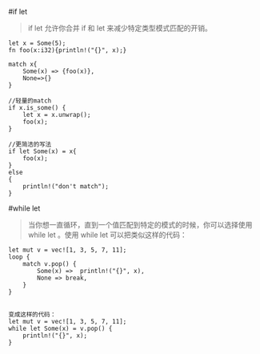 #if let

> if let 允许你合并 if 和 let 来减少特定类型模式匹配的开销。

    let x = Some(5);
    fn foo(x:i32){println!("{}", x);}
    
    match x{
        Some(x) => {foo(x)},
        None=>{}
    }
    
    //轻量的match
    if x.is_some() {
        let x = x.unwrap();
        foo(x);
    }   
    
    //更简洁的写法
    if let Some(x) = x{
        foo(x);
    }
    else
    {
        println!("don't match");
    }
    
    
#while let

>   当你想一直循环，直到一个值匹配到特定的模式的时候，你可以选择使用 while let 。使用 while let 可以把类似这样的代码：

    let mut v = vec![1, 3, 5, 7, 11];
    loop {
        match v.pop() {
            Some(x) =>  println!("{}", x),
            None => break,
        }
    }


    变成这样的代码：
    let mut v = vec![1, 3, 5, 7, 11];
    while let Some(x) = v.pop() {
        println!("{}", x);
    }
    